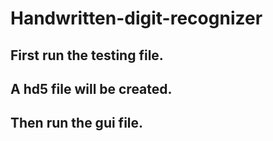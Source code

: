 # Handwritten-digit-recognizer
## First run the testing file. 
## A hd5 file will be created.
## Then run the gui file.
